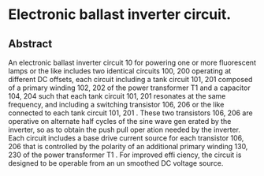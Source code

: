 # Electronic ballast inverter circuit.

## Abstract
An electronic ballast inverter circuit 10 for powering one or more fluorescent lamps or the like includes two identical circuits 100, 200 operating at different DC offsets, each circuit including a tank circuit 101, 201 composed of a primary winding 102, 202 of the power transformer T1 and a capacitor 104, 204 such that each tank circuit 101, 201 resonates at the same frequency, and including a switching transistor 106, 206 or the like connected to each tank circuit 101, 201 . These two transistors 106, 206 are operative on alternate half cycles of the sine wave gen erated by the inverter, so as to obtain the push pull oper ation needed by the inverter. Each circuit includes a base drive current source for each transistor 106, 206 that is controlled by the polarity of an additional primary winding 130, 230 of the power transformer T1 . For improved effi ciency, the circuit is designed to be operable from an un smoothed DC voltage source.